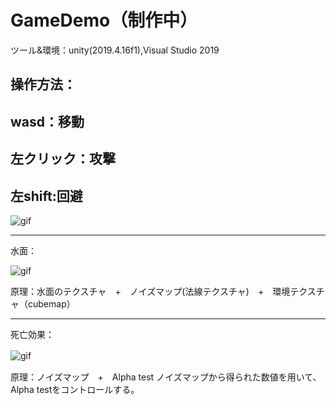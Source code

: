 # GameDemo（制作中）
ツール&環境：unity(2019.4.16f1),Visual Studio 2019

操作方法：
--------------------------------------------------------------------------------------
wasd：移動
--------------------------------------------------------------------------------------
左クリック：攻撃
--------------------------------------------------------------------------------------
左shift:回避
--------------------------------------------------------------------------------------

![gif](https://github.com/Lijiaqing233/GameDemo/blob/master/Gamedemo.gif)

--------------------------------------------------------------------------------------
水面：


   ![gif](https://github.com/Lijiaqing233/GameDemo/blob/master/suimian.gif)
   
   
   原理：水面のテクスチャ　+　ノイズマップ(法線テクスチャ)　+　環境テクスチャ（cubemap）　

--------------------------------------------------------------------------------------
死亡効果：

![gif](https://github.com/Lijiaqing233/GameDemo/blob/master/die.gif)
　 
  
  原理：ノイズマップ　+　Alpha test
   ノイズマップから得られた数値を用いて、Alpha testをコントロールする。


